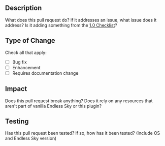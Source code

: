 ## Description
What does this pull request do? If it addresses an issue, what issue does it address? Is it adding something from the [1.0 Checklist](https://github.com/mOctave/es-dawn/wiki/1.0-Checklist)?

## Type of Change
Check all that apply:
- [ ] Bug fix
- [ ] Enhancement
- [ ] Requires documentation change

## Impact
Does this pull request break anything? Does it rely on any resources that aren't part of vanilla Endless Sky or this plugin?

## Testing
Has this pull request been tested? If so, how has it been tested? (Include OS and Endless Sky version)

